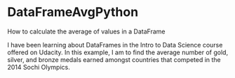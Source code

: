# DataFrameAvgPython
How to calculate the average of values in a DataFrame

I have been learning about DataFrames in the Intro to Data Science course offered on Udacity. In this example, I am to find the average number of gold, silver, and bronze medals earned amongst countries that competed in the 2014 Sochi Olympics. 
